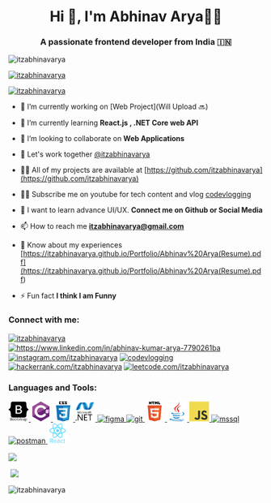 <h1 align="center">Hi 👋, I'm Abhinav Arya👨‍💻</h1>
<h3 align="center">A passionate frontend developer from India 🇮🇳</h3>

<p align="left"> <img src="https://komarev.com/ghpvc/?username=itzabhinavarya&label=Profile%20views&color=0e75b6&style=flat" alt="itzabhinavarya" /> </p>

<p align="left"> <a href="https://github.com/ryo-ma/github-profile-trophy"><img src="https://github-profile-trophy.vercel.app/?username=itzabhinavarya" alt="itzabhinavarya" /></a> </p>

<p align="left"> <a href="https://twitter.com/itzabhinavarya" target="blank"><img src="https://img.shields.io/twitter/follow/itzabhinavarya?logo=twitter&style=for-the-badge" alt="itzabhinavarya" /></a> </p>

- 🔭 I’m currently working on [Web Project](Will Upload 🔜)

- 🌱 I’m currently learning **React.js , .NET Core web API**

- 👯 I’m looking to collaborate on **Web Applications**

- 🤝 Let's work together [@itzabhinavarya](https://www.linkedin.com/in/abhinav-kumar-arya-7790261ba/)

- 👨‍💻 All of my projects are available at [https://github.com/itzabhinavarya](https://github.com/itzabhinavarya)

- 👨‍💻 Subscribe me on youtube for tech content and vlog [codevlogging](codevlogging)

- 💬 I want to learn advance UI/UX. **Connect me on Github or Social Media**

- 📫 How to reach me **itzabhinavarya@gmail.com**

- 📄 Know about my experiences [https://itzabhinavarya.github.io/Portfolio/Abhinav%20Arya(Resume).pdf](<https://itzabhinavarya.github.io/Portfolio/Abhinav%20Arya(Resume).pdf>)

- ⚡ Fun fact **I think I am Funny**

<h3 align="left">Connect with me:</h3>
<p align="left">
<a href="https://twitter.com/itzabhinavarya" target="blank"><img align="center" src="https://raw.githubusercontent.com/rahuldkjain/github-profile-readme-generator/master/src/images/icons/Social/twitter.svg" alt="itzabhinavarya" height="30" width="40" /></a>
<a href="https://linkedin.com/in/https://www.linkedin.com/in/abhinav-kumar-arya-7790261ba" target="blank"><img align="center" src="https://raw.githubusercontent.com/rahuldkjain/github-profile-readme-generator/master/src/images/icons/Social/linked-in-alt.svg" alt="https://www.linkedin.com/in/abhinav-kumar-arya-7790261ba" height="30" width="40" /></a>
<a href="https://instagram.com/instagram.com/itzabhinavarya" target="blank"><img align="center" src="https://raw.githubusercontent.com/rahuldkjain/github-profile-readme-generator/master/src/images/icons/Social/instagram.svg" alt="instagram.com/itzabhinavarya" height="30" width="40" /></a>
<a href="https://www.youtube.com/c/codevlogging" target="blank"><img align="center" src="https://raw.githubusercontent.com/rahuldkjain/github-profile-readme-generator/master/src/images/icons/Social/youtube.svg" alt="codevlogging" height="30" width="40" /></a>
<a href="https://www.hackerrank.com/hackerrank.com/itzabhinavarya" target="blank"><img align="center" src="https://raw.githubusercontent.com/rahuldkjain/github-profile-readme-generator/master/src/images/icons/Social/hackerrank.svg" alt="hackerrank.com/itzabhinavarya" height="30" width="40" /></a>
<a href="https://www.leetcode.com/leetcode.com/itzabhinavarya" target="blank"><img align="center" src="https://raw.githubusercontent.com/rahuldkjain/github-profile-readme-generator/master/src/images/icons/Social/leet-code.svg" alt="leetcode.com/itzabhinavarya" height="30" width="40" /></a>
</p>

<h3 align="left">Languages and Tools:</h3>
<p align="left"> <a href="https://getbootstrap.com" target="_blank" rel="noreferrer"> <img src="https://raw.githubusercontent.com/devicons/devicon/master/icons/bootstrap/bootstrap-plain-wordmark.svg" alt="bootstrap" width="40" height="40"/> </a> <a href="https://www.w3schools.com/cs/" target="_blank" rel="noreferrer"> <img src="https://raw.githubusercontent.com/devicons/devicon/master/icons/csharp/csharp-original.svg" alt="csharp" width="40" height="40"/> </a> <a href="https://www.w3schools.com/css/" target="_blank" rel="noreferrer"> <img src="https://raw.githubusercontent.com/devicons/devicon/master/icons/css3/css3-original-wordmark.svg" alt="css3" width="40" height="40"/> </a> <a href="https://dotnet.microsoft.com/" target="_blank" rel="noreferrer"> <img src="https://raw.githubusercontent.com/devicons/devicon/master/icons/dot-net/dot-net-original-wordmark.svg" alt="dotnet" width="40" height="40"/> </a> <a href="https://www.figma.com/" target="_blank" rel="noreferrer"> <img src="https://www.vectorlogo.zone/logos/figma/figma-icon.svg" alt="figma" width="40" height="40"/> </a> <a href="https://git-scm.com/" target="_blank" rel="noreferrer"> <img src="https://www.vectorlogo.zone/logos/git-scm/git-scm-icon.svg" alt="git" width="40" height="40"/> </a> <a href="https://www.w3.org/html/" target="_blank" rel="noreferrer"> <img src="https://raw.githubusercontent.com/devicons/devicon/master/icons/html5/html5-original-wordmark.svg" alt="html5" width="40" height="40"/> </a> <a href="https://www.java.com" target="_blank" rel="noreferrer"> <img src="https://raw.githubusercontent.com/devicons/devicon/master/icons/java/java-original.svg" alt="java" width="40" height="40"/> </a> <a href="https://developer.mozilla.org/en-US/docs/Web/JavaScript" target="_blank" rel="noreferrer"> <img src="https://raw.githubusercontent.com/devicons/devicon/master/icons/javascript/javascript-original.svg" alt="javascript" width="40" height="40"/> </a> <a href="https://www.microsoft.com/en-us/sql-server" target="_blank" rel="noreferrer"> <img src="https://www.svgrepo.com/show/303229/microsoft-sql-server-logo.svg" alt="mssql" width="40" height="40"/> </a> <a href="https://postman.com" target="_blank" rel="noreferrer"> <img src="https://www.vectorlogo.zone/logos/getpostman/getpostman-icon.svg" alt="postman" width="40" height="40"/> </a> <a href="https://reactjs.org/" target="_blank" rel="noreferrer"> <img src="https://raw.githubusercontent.com/devicons/devicon/master/icons/react/react-original-wordmark.svg" alt="react" width="40" height="40"/> </a> </p>



<a href=""> <img align="center" src="https://github-readme-stats-sigma-five.vercel.app/api/top-langs/?username=itzabhinavarya&theme=react&line_height=40&hide=css"/> </a>

<p>&nbsp;<img align="center" src="https://github-readme-stats-sigma-five.vercel.app/api?username=itzabhinavarya&theme=react&line_height=40&hide=css)" /></p>



<p><img align="center" src="https://github-readme-streak-stats.herokuapp.com/?user=itzabhinavarya&" alt="itzabhinavarya" /></p>
